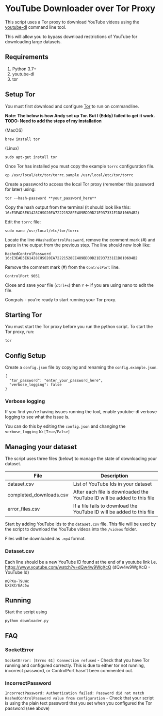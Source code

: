 # YouTube Downloader over Tor Proxy
This script uses a Tor proxy to download YouTube videos using the [youtube-dl](https://github.com/ytdl-org/youtube-dl/blob/master/README.md#readme) command line tool.

This will allow you to bypass download restrictions of YouTube for downloading large datasets.

## Requirements
1. Python 3.7+
2. youtube-dl 
3. tor 

## Setup Tor
You must first download and configure [Tor](https://www.torproject.org/) to run on commandline.

**Note: The below is how Andy set up Tor. But I (Eddy) failed to get it work. TODO: Need to add the steps of my installation**


(MacOS)
```
brew install tor
```
(Linux)
```
sudo apt-get install tor
```

Once Tor has installed you must copy the example ```torrc``` configuration file.

```
cp /usr/local/etc/tor/torrc.sample /usr/local/etc/tor/torrc
```

Create a password to access the local Tor proxy (remember this password for later) using:

```
tor --hash-password **your_password_here**
```

Copy the hash output from the terminal (it should look like this: ```16:E3EAD3E61428CHSO20EA72221528EE489BDD9D21E937331E1D810694B2```)

Edit the ```torrc``` file:

```
sudo nano /usr/local/etc/tor/torrc
```

Locate the line ```#HashedControlPassword```, remove the comment mark (#) and paste in the output from the previous step. The line should now look like:

```
HashedControlPassword 16:E3EAD3E61428CHSO20EA72221528EE489BDD9D21E937331E1D810694B2
```

Remove the comment mark (#) from the ```ControlPort``` line.
```
ControlPort 9051
```

Close and save your file (```ctrl+x```) then ```Y``` <- if you are using nano to edit the file.

Congrats - you're ready to start running your Tor proxy.

## Starting Tor
You must start the Tor proxy before you run the python script. To start the Tor proxy, run:

```
tor
```

## Config Setup
Create a ```config.json``` file by copying and renaming the ```config.example.json```.

```
{
  "tor_password": "enter_your_password_here",
  "verbose_logging": false
}
```

### Verbose logging
If you find you're having issues running the tool, enable youtube-dl verbose logging to see what the issue is.

You can do this by editing the ```config.json``` and changing the ```verbose_logging``` to ```[True/False]```

## Managing your dataset
The script uses three files (below) to manage the state of downloading your dataset.

| File                      | Description                                                             |
|---------------------------|-------------------------------------------------------------------------|
| dataset\.csv              | List of YouTube Ids in your dataset                                     |
| completed\_downloads\.csv | After each file is downloaded the YouTube ID will be added to this file |
| error\_files\.csv         | If a file fails to download the YouTube ID will be added to this file   |

Start by adding YouTube Ids to the ```dataset.csv``` file. This file will be used by the script to download the YouTube videos into the ```/videos``` folder.

Files will be downloaded as ```.mp4``` format.

### Dataset.csv
Each line should be a new YouTube ID found at the end of a youtube link i.e. https://www.youtube.com/watch?v=dQw4w9WgXcQ (dQw4w9WgXcQ - YouTube Id)

```
nQPXu-T9uWc
bX2KCrEAc5w
```

## Running
Start the script using 
```
python downloader.py
```

## FAQ
### SocketError
```SocketError: [Errno 61] Connection refused``` - Check that you have Tor running and configured correctly. This is due to either tor not running, incorrect password, or ControlPort hasn't been commented out.

### IncorrectPassword
```IncorrectPassword: Authentication failed: Password did not match HashedControlPassword value from configuration``` - Check that your script is using the plain text password that you set when you configured the Tor password (see above)
